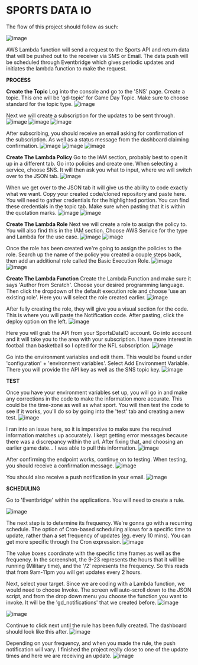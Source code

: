 # SPORTS DATA IO

The flow of this project should follow as such: 

![image](https://github.com/user-attachments/assets/3267c1ed-8c96-498a-9ee6-689dd5b44d81)

AWS Lambda function will send a request to the Sports API and return data that will be pushed out to the receiver via SMS or Email. 
The data push will be scheduled through Eventbridge which gives periodic updates and initiates the lambda function to make the request. 

**PROCESS** 

**Create the Topic**
Log into the console and go to the 'SNS' page. Create a topic. This one will be 'gd-topic' for Game Day Topic. Make sure to choose standard for the topic type.
![image](https://github.com/user-attachments/assets/ae1f77f1-3efe-4976-9ed5-71a1e9ad5f2c)
 
Next we will create a subscription for the updates to be sent through. 
![image](https://github.com/user-attachments/assets/ac778cd3-55b1-498f-8d36-b0aafec4e357)
![image](https://github.com/user-attachments/assets/1625be27-68c5-4361-a92b-8f1b75d40eda)
![image](https://github.com/user-attachments/assets/156c3a80-7a93-4808-af66-0bef42a87f6d)

After subscribing, you should receive an email asking for confirmation of the subscription. As well as a status message from the dashboard claiming confirmation. 
![image](https://github.com/user-attachments/assets/fb7dd480-6d3c-4f18-8fcd-9678620707e6)
![image](https://github.com/user-attachments/assets/e7649218-2a10-4316-8186-a9efa3963cc5)
![image](https://github.com/user-attachments/assets/1e045556-e0d3-4a6e-930b-f705b8f9efc4)


**Create The Lambda Policy**
Go to the IAM section, probably best to open it up in a different tab. Go into policies and create one. When selecting a service, choose SNS. It will then ask you what to input, where we will switch over to the JSON tab. 
![image](https://github.com/user-attachments/assets/88dd1c36-f722-4aab-9b5d-47c7a624a2c2)

When we get over to the JSON tab it will give us the ability to code exactly what we want. Copy your created code/cloned repository and paste here. You will need to gather credentials for the highlighted portion. You can find these credentials in the topic tab. Make sure when pasting that it is within the quotation marks. 
![image](https://github.com/user-attachments/assets/9c39aa3b-37e1-459f-ab3e-bf4a560ce472)
![image](https://github.com/user-attachments/assets/a577e7d4-d354-40c6-b416-5e9130f377f7)

**Create The Lambda Role** 
Next we will create a role to assign the policy to. You will also find this in the IAM section. Choose AWS Service for the type and Lambda for the use case. 
![image](https://github.com/user-attachments/assets/338b85f7-1a4f-4538-b7c1-9c7fc5d28daa)
![image](https://github.com/user-attachments/assets/c65ba210-6daf-489d-b64a-1fbf69f2d214)

Once the role has been created we're going to assign the policies to the role. Search up the name of the policy you created a couple steps back, then add an additional role called the Basic Execution Role. 
![image](https://github.com/user-attachments/assets/3982ff5a-7f58-43b9-810e-ec8f44e79c97)
![image](https://github.com/user-attachments/assets/0ce14e7f-26f9-4ef1-a200-37f62629a372)

**Create The Lambda Function**
Create the Lambda Function and make sure it says 'Author from Scratch'. Choose your desired programming language. Then click the dropdown of the default execution role and choose 'use an existing role'. Here you will select the role created earlier. 
![image](https://github.com/user-attachments/assets/811411cf-d302-47c1-8025-0a16acf16f2d)

After fully creating the role, they will give you a visual section for the code. This is where you will paste the Notification code. After pasting, click the deploy option on the left. 
![image](https://github.com/user-attachments/assets/62601eaf-b0af-4d15-8240-c7d51fd37a5f)

Here you will grab the API from your SportsDataIO account. Go into account and it will take you to the area with your subscription. I have more interest in football than basketball so I opted for the NFL subscription. 
![image](https://github.com/user-attachments/assets/577acd6f-aea8-488a-8c47-58a9e7749cb9)

Go into the environment variables and edit them. This would be found under 'configuration' + 'environment variables'. Select Add Environment Variable. There you will provide the API key as well as the SNS topic key. 
![image](https://github.com/user-attachments/assets/3ae384a7-8cd3-47df-b688-8e932481f877)

**TEST**

Once you have your environment variables set up, you will go in and make any corrections in the code to make the information more accurate. This could be the time-zone as well as what sport. You will then test the code to see if it works, you'll do so by going into the 'test' tab and creating a new test. 
![image](https://github.com/user-attachments/assets/c68c73c8-2edf-42ad-8db6-966452fd5968)

I ran into an issue here, so it is imperative to make sure the required information matches up accurately. I kept getting error messages because there was a discrepancy within the url. After fixing that, and choosing an earlier game date... I was able to pull this information. 
![image](https://github.com/user-attachments/assets/0b72a47a-1dd7-4f6e-b816-b87034d7e355)


After confirming the endpoint works, continue on to testing. When testing, you should receive a confirmation message. 
![image](https://github.com/user-attachments/assets/3a42e04d-8c69-46bc-a2fc-8699dff1219c)

You should also receive a push notification in your email. 
![image](https://github.com/user-attachments/assets/c1a65357-f51c-47ce-9130-c8453797c8c4)

**SCHEDULING**

Go to 'Eventbridge' within the applications. You will need to create a rule. 

![image](https://github.com/user-attachments/assets/a83aaa2b-9473-45a5-a14a-7ae32a32d3a3)

The next step is to determine its frequency. We're gonna go with a recurring schedule. The option of Cron-based scheduling allows for a specific time to update, rather than a set frequency of updates (eg. every 10 mins). You can get more specific through the Cron expression. 
![image](https://github.com/user-attachments/assets/c16a2557-a51a-453b-a1ee-a2a7581a5436)


The value boxes coordinate with the specific time frames as well as the frequency. In the screenshot, the 9-23 represents the hours that it will be running (Military time), and the '/2' represents the frequency. So this reads that from 9am-11pm you will get updates every 2 hours. 

Next, select your target. Since we are coding with a Lambda function, we would need to choose Invoke. The screen will auto-scroll down to the JSON script, and from the drop down menu you choose the function you want to invoke. It will be the 'gd_notifications' that we created before. 
![image](https://github.com/user-attachments/assets/241a5154-5544-4c1a-b59d-e67d4c579788)

![image](https://github.com/user-attachments/assets/5cce86f3-f54f-4ddc-8442-ac287f87075d)

Continue to click next until the rule has been fully created. The dashboard should look like this after. 
![image](https://github.com/user-attachments/assets/392bec3d-fd44-4adf-86e2-959c9c209425)

Depending on your frequency, and when you made the rule, the push notification will vary. I finished the project really close to one of the update times and here we are receiving an update.
![image](https://github.com/user-attachments/assets/2dbca1f7-ac00-4109-8200-501062bdcdef)
